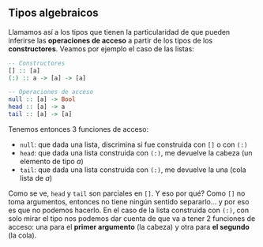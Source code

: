 Tipos algebraicos
-----------------

Llamamos así a los tipos que tienen la particularidad de que pueden inferirse las **operaciones de acceso** a partir de los tipos de los **constructores**. Veamos por ejemplo el caso de las listas:

```haskell
-- Constructores
[] :: [a]
(:) :: a -> [a] -> [a]

-- Operaciones de acceso
null :: [a] -> Bool
head :: [a] -> a
tail :: [a] -> [a]
```

Tenemos entonces 3 funciones de acceso:
- `null`: que dada una lista, discrimina si fue construida con `[]` o con `(:)`
- `head`: que dada una lista construida con `(:)`, me devuelve la cabeza (un elemento de tipo _a_)
- `tail`: que dada una lista construida con `(:)`, me devuelve la una (cola lista de _a_)

Como se ve, `head` y `tail` son parciales en `[]`. Y eso por qué? Como `[]` no toma argumentos, entonces no tiene ningún sentido separarlo... y por eso es que no podemos hacerlo. En el caso de la lista construida con `(:)`, con solo mirar el tipo nos podemos dar cuenta de que va a tener 2 funciones de acceso: una para el **primer argumento** (la cabeza) y otra para **el segundo** (la cola).

